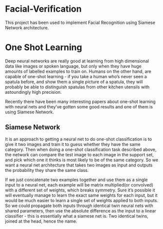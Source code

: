 # Facial-Verification
This project has been used to implement 
Facial Recognition using Siamese Network architecture.

# One Shot Learning
Deep neural networks are really good at learning from high dimensional data like images or spoken language, but only when they have huge amounts of labelled examples to train on. Humans on the other hand, are capable of one-shot learning - if you take a human who’s never seen a spatula before, and show them a single picture of a spatula, they will probably be able to distinguish spatulas from other kitchen utensils with astoundingly high precision.

Recently there have been many interesting papers about one-shot learning with neural nets and they’ve gotten some good results and one of them is using Siamese Network.

## Siamese Network

It is an approach to getting a neural net to do one-shot classification is to give it two images and train it to guess whether they have the same category. Then when doing a one-shot classification task described above, the network can compare the test image to each image in the support set, and pick which one it thinks is most likely to be of the same category. So we want a neural net architecture that takes two images as input and outputs the probability they share the same class.

If we just concatenate two examples together and use them as a single input to a neural net, each example will be matrix multiplied(or convolved) with a different set of weights, which breaks symmetry. Sure it’s possible it will eventually manage to learn the exact same weights for each input, but it would be much easier to learn a single set of weights applied to both inputs. So we could propagate both inputs through identical twin neural nets with shared parameters, then use the absolute difference as the input to a linear classifier - this is essentially what a siamese net is. Two identical twins, joined at the head, hence the name.

